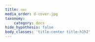 ```yaml
---
title: ยมก
media_order: d-cover.jpg
taxonomy:
    category: docs
hide_hypothesis: false
body_classes: 'title-center title-h1h2'
---
```


